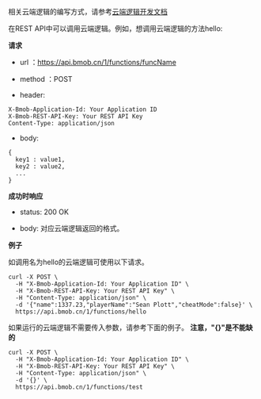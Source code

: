 相关云端逻辑的编写方式，请参考[云端逻辑开发文档](http://docs.bmob.cn/cloudcode/WEB/a_faststart/doc/index.html#index_%E8%8CBmob%10%F7)

在REST API中可以调用云端逻辑。例如，想调用云端逻辑的方法hello:


**请求**

- url ：https://api.bmob.cn/1/functions/funcName

- method ：POST

- header:

```
X-Bmob-Application-Id: Your Application ID
X-Bmob-REST-API-Key: Your REST API Key
Content-Type: application/json
```

- body:

```
{
  key1 : value1,
  key2 : value2,
  ...
}
```

**成功时响应**

- status: 200 OK

- body: 对应云端逻辑返回的格式。

**例子**

如调用名为hello的云端逻辑可使用以下请求。

```
curl -X POST \
  -H "X-Bmob-Application-Id: Your Application ID" \
  -H "X-Bmob-REST-API-Key: Your REST API Key" \
  -H "Content-Type: application/json" \
  -d '{"name":1337.23,"playerName":"Sean Plott","cheatMode":false}' \
  https://api.bmob.cn/1/functions/hello
```

如果运行的云端逻辑不需要传入参数，请参考下面的例子。
**注意，"{}"是不能缺的**

```
curl -X POST \
  -H "X-Bmob-Application-Id: Your Application ID" \
  -H "X-Bmob-REST-API-Key: Your REST API Key" \
  -H "Content-Type: application/json" \
  -d '{}' \
  https://api.bmob.cn/1/functions/test
```


